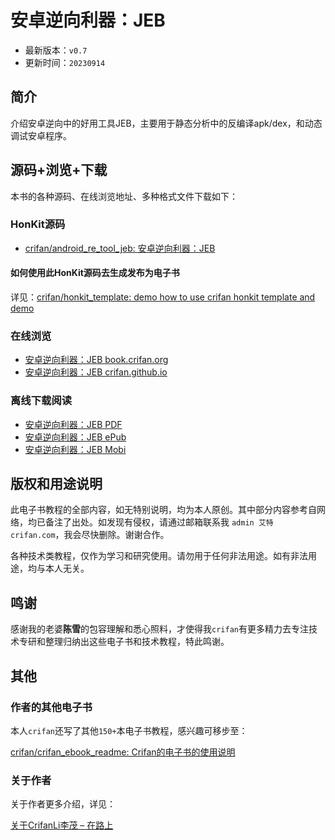 # 安卓逆向利器：JEB

* 最新版本：`v0.7`
* 更新时间：`20230914`

## 简介

介绍安卓逆向中的好用工具JEB，主要用于静态分析中的反编译apk/dex，和动态调试安卓程序。

## 源码+浏览+下载

本书的各种源码、在线浏览地址、多种格式文件下载如下：

### HonKit源码

* [crifan/android_re_tool_jeb: 安卓逆向利器：JEB](https://github.com/crifan/android_re_tool_jeb)

#### 如何使用此HonKit源码去生成发布为电子书

详见：[crifan/honkit_template: demo how to use crifan honkit template and demo](https://github.com/crifan/honkit_template)

### 在线浏览

* [安卓逆向利器：JEB book.crifan.org](https://book.crifan.org/books/android_re_tool_jeb/website/)
* [安卓逆向利器：JEB crifan.github.io](https://crifan.github.io/android_re_tool_jeb/website/)

### 离线下载阅读

* [安卓逆向利器：JEB PDF](https://book.crifan.org/books/android_re_tool_jeb/pdf/android_re_tool_jeb.pdf)
* [安卓逆向利器：JEB ePub](https://book.crifan.org/books/android_re_tool_jeb/epub/android_re_tool_jeb.epub)
* [安卓逆向利器：JEB Mobi](https://book.crifan.org/books/android_re_tool_jeb/mobi/android_re_tool_jeb.mobi)

## 版权和用途说明

此电子书教程的全部内容，如无特别说明，均为本人原创。其中部分内容参考自网络，均已备注了出处。如发现有侵权，请通过邮箱联系我 `admin 艾特 crifan.com`，我会尽快删除。谢谢合作。

各种技术类教程，仅作为学习和研究使用。请勿用于任何非法用途。如有非法用途，均与本人无关。

## 鸣谢

感谢我的老婆**陈雪**的包容理解和悉心照料，才使得我`crifan`有更多精力去专注技术专研和整理归纳出这些电子书和技术教程，特此鸣谢。

## 其他

### 作者的其他电子书

本人`crifan`还写了其他`150+`本电子书教程，感兴趣可移步至：

[crifan/crifan_ebook_readme: Crifan的电子书的使用说明](https://github.com/crifan/crifan_ebook_readme)

### 关于作者

关于作者更多介绍，详见：

[关于CrifanLi李茂 – 在路上](https://www.crifan.org/about/)
